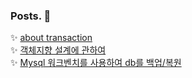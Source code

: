 ### Posts. :rocket: 
 
:sparkles: [about transaction](./docs/db/transaction.md)  
:sparkles: [객체지향 설계에 관하여](./docs/object/객체지향설계.md)  
:sparkles: [Mysql 워크벤치를 사용하여 db를 백업/복원](./docs/db/backUp.md)  
